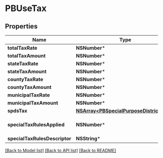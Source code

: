 # PBUseTax

## Properties
Name | Type | Description | Notes
------------ | ------------- | ------------- | -------------
**totalTaxRate** | **NSNumber*** |  | [optional] 
**totalTaxAmount** | **NSNumber*** |  | [optional] 
**stateTaxRate** | **NSNumber*** |  | [optional] 
**stateTaxAmount** | **NSNumber*** |  | [optional] 
**countyTaxRate** | **NSNumber*** |  | [optional] 
**countyTaxAmount** | **NSNumber*** |  | [optional] 
**municipalTaxRate** | **NSNumber*** |  | [optional] 
**municipalTaxAmount** | **NSNumber*** |  | [optional] 
**spdsTax** | [**NSArray&lt;PBSpecialPurposeDistrictTax&gt;***](PBSpecialPurposeDistrictTax.md) |  | [optional] 
**specialTaxRulesApplied** | **NSNumber*** |  | [optional] [default to @0]
**specialTaxRulesDescriptor** | **NSString*** |  | [optional] 

[[Back to Model list]](../README.md#documentation-for-models) [[Back to API list]](../README.md#documentation-for-api-endpoints) [[Back to README]](../README.md)



